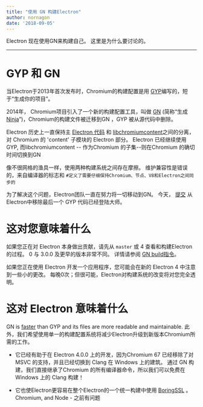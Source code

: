 ```yaml
---
title: "使用 GN 构建Electron"
author: nornagon
date: '2018-09-05'
---
```


Electron 现在使用GN来构建自己。 这里是为什么要讨论的。

---

# GYP 和 GN

当Electron于2013年首次发布时，Chromium的构建配置是用 [GYP](https://gyp.gsrc.io/)编写的，短于“生成你的项目”。

2014年， Chromium项目引入了一个新的构建配置工具，叫做 [GN](https://gn.googlesource.com/gn/) (简称“生成 [Ninja](https://ninja-build.org/)”)，Chromium的构建文件被迁移到GN ，GYP 被从源代码中删除。

Electron 历史上一直保持主 [Electron 代码](https://github.com/electron/electron) 和 [libchromiumcontent](https://github.com/electron/libchromiumcontent)之间的分离， 对 Chromium 的 'content' 子模块的 Electron 部分。 Electron 已经继续使用 GYP, 而libchromiumcontent -- 作为Chromium 的子集--则在Chromium 的确切时间切换到GN

像不很网格的渔具一样，使用两种构建系统之间存在摩擦。 维护兼容性是错误的，来自编译器的标志和 `#定义了需要仔细保持Chromium、节点、V8和Electron之间同步的`

为了解决这个问题，Electron团队一直在努力将一切移动到GN。 今天， [提交](https://github.com/electron/electron/pull/14097) 从Electron中移除最后一个 GYP 代码已经登陆大师。

# 这对您意味着什么

如果您正在对 Electron 本身做出贡献，请先从 `master` 或 4 查看和构建Electron 的过程。 0 与 3.0.0 及更早的版本非常不同。 详情请参阅 [GN build指令](https://github.com/electron/electron/blob/master/docs/development/build-instructions-gn.md)。

如果您正在使用 Electron 开发一个应用程序，您可能会在新的 Electron 4 中注意到一些小的更改。 每晚0次；但很可能，Electron对构建系统的改变将对您完全透明。

# 这对 Electron 意味着什么

GN is [faster](https://chromium.googlesource.com/chromium/src/tools/gn/+/48062805e19b4697c5fbd926dc649c78b6aaa138/README.md) than GYP and its files are more readable and maintainable. 此外，我们希望使用单一的构建配置系统将减少Electron升级到新版本Chromium所需的工作。

 * 它已经有助于在 Electron 4.0.0 上的开发，因为Chromium 67 已经移除了对 MSVC 的支持，并且已经切换到 Clang 在 Windows 上的建筑。 通过 GN 构建，我们直接继承了Chromium 的所有编译器命令，所以我们可以免费在 Windows 上的 Clang 构建！

 * 它也使Electron更容易在整个Electron的一个统一构建中使用 [BoringSSL](https://boringssl.googlesource.com/boringssl/) 。 Chromium, and Node -</a> 之前有问题
